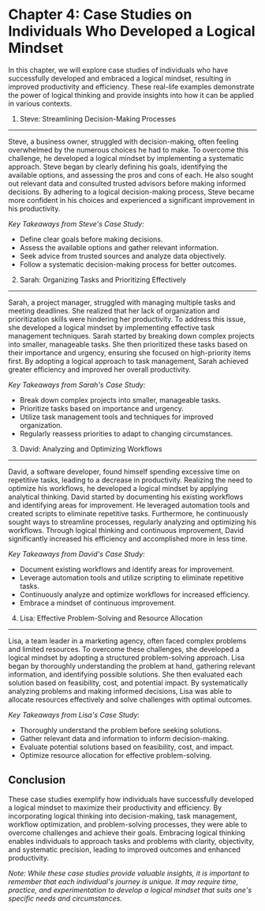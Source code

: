 Chapter 4: Case Studies on Individuals Who Developed a Logical Mindset
======================================================================

In this chapter, we will explore case studies of individuals who have successfully developed and embraced a logical mindset, resulting in improved productivity and efficiency. These real-life examples demonstrate the power of logical thinking and provide insights into how it can be applied in various contexts.

1. Steve: Streamlining Decision-Making Processes
------------------------------------------------

Steve, a business owner, struggled with decision-making, often feeling overwhelmed by the numerous choices he had to make. To overcome this challenge, he developed a logical mindset by implementing a systematic approach. Steve began by clearly defining his goals, identifying the available options, and assessing the pros and cons of each. He also sought out relevant data and consulted trusted advisors before making informed decisions. By adhering to a logical decision-making process, Steve became more confident in his choices and experienced a significant improvement in his productivity.

*Key Takeaways from Steve's Case Study:*

* Define clear goals before making decisions.
* Assess the available options and gather relevant information.
* Seek advice from trusted sources and analyze data objectively.
* Follow a systematic decision-making process for better outcomes.

2. Sarah: Organizing Tasks and Prioritizing Effectively
-------------------------------------------------------

Sarah, a project manager, struggled with managing multiple tasks and meeting deadlines. She realized that her lack of organization and prioritization skills were hindering her productivity. To address this issue, she developed a logical mindset by implementing effective task management techniques. Sarah started by breaking down complex projects into smaller, manageable tasks. She then prioritized these tasks based on their importance and urgency, ensuring she focused on high-priority items first. By adopting a logical approach to task management, Sarah achieved greater efficiency and improved her overall productivity.

*Key Takeaways from Sarah's Case Study:*

* Break down complex projects into smaller, manageable tasks.
* Prioritize tasks based on importance and urgency.
* Utilize task management tools and techniques for improved organization.
* Regularly reassess priorities to adapt to changing circumstances.

3. David: Analyzing and Optimizing Workflows
--------------------------------------------

David, a software developer, found himself spending excessive time on repetitive tasks, leading to a decrease in productivity. Realizing the need to optimize his workflows, he developed a logical mindset by applying analytical thinking. David started by documenting his existing workflows and identifying areas for improvement. He leveraged automation tools and created scripts to eliminate repetitive tasks. Furthermore, he continuously sought ways to streamline processes, regularly analyzing and optimizing his workflows. Through logical thinking and continuous improvement, David significantly increased his efficiency and accomplished more in less time.

*Key Takeaways from David's Case Study:*

* Document existing workflows and identify areas for improvement.
* Leverage automation tools and utilize scripting to eliminate repetitive tasks.
* Continuously analyze and optimize workflows for increased efficiency.
* Embrace a mindset of continuous improvement.

4. Lisa: Effective Problem-Solving and Resource Allocation
----------------------------------------------------------

Lisa, a team leader in a marketing agency, often faced complex problems and limited resources. To overcome these challenges, she developed a logical mindset by adopting a structured problem-solving approach. Lisa began by thoroughly understanding the problem at hand, gathering relevant information, and identifying possible solutions. She then evaluated each solution based on feasibility, cost, and potential impact. By systematically analyzing problems and making informed decisions, Lisa was able to allocate resources effectively and solve challenges with optimal outcomes.

*Key Takeaways from Lisa's Case Study:*

* Thoroughly understand the problem before seeking solutions.
* Gather relevant data and information to inform decision-making.
* Evaluate potential solutions based on feasibility, cost, and impact.
* Optimize resource allocation for effective problem-solving.

Conclusion
----------

These case studies exemplify how individuals have successfully developed a logical mindset to maximize their productivity and efficiency. By incorporating logical thinking into decision-making, task management, workflow optimization, and problem-solving processes, they were able to overcome challenges and achieve their goals. Embracing logical thinking enables individuals to approach tasks and problems with clarity, objectivity, and systematic precision, leading to improved outcomes and enhanced productivity.

*Note: While these case studies provide valuable insights, it is important to remember that each individual's journey is unique. It may require time, practice, and experimentation to develop a logical mindset that suits one's specific needs and circumstances.*
